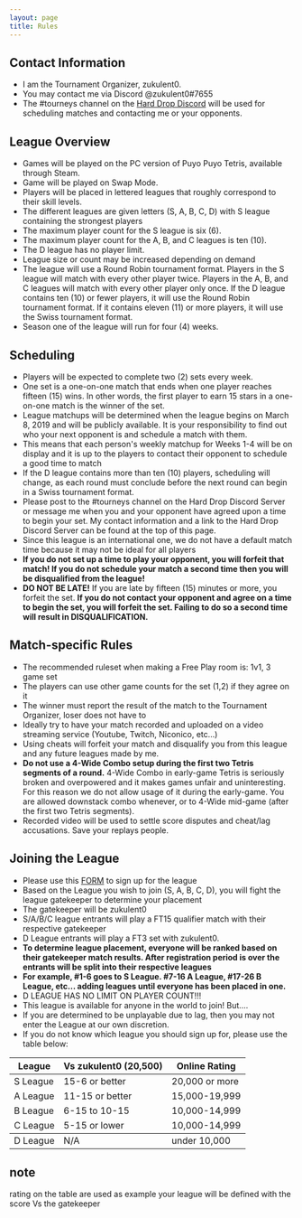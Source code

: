```yaml
---
layout: page
title: Rules
---
```



## Contact Information ##
- I am the Tournament Organizer, zukulent0.
- You may contact me via Discord @zukulent0#7655
- The #tourneys channel on the  <a href="https://discord.gg/harddrop">Hard Drop Discord</a> will be used for scheduling matches and contacting me or your opponents.

## League Overview ##
- Games will be played on the PC version of Puyo Puyo Tetris, available through Steam.
- Game will be played on Swap Mode.
- Players will be placed in lettered leagues that roughly correspond to their skill levels.
- The different leagues are given letters (S, A, B, C, D) with S league containing the strongest players
- The maximum player count for the S league is six (6). 
- The maximum player count for the A, B, and C leagues is ten (10). 
- The D league has no player limit. 
- League size or count may be increased depending on demand
- The league will use a Round Robin tournament format. Players in the S league will match with every other player twice. Players in the A, B, and C leagues will match with every other player only once. If the D league contains ten (10) or fewer players, it will use the Round Robin tournament format. If it contains eleven (11) or more players, it will use the Swiss tournament format.
- Season one of the league will run for four (4) weeks.


## Scheduling ##
- Players will be expected to complete two (2) sets every week.
- One set is a one-on-one match that ends when one player reaches fifteen (15) wins. In other words, the first player to earn 15 stars in a one-on-one match is the winner of the set.
- League matchups will be determined when the league begins on March 8, 2019 and will be publicly available. It is your responsibility to find out who your next opponent is and schedule a match with them.
- This means that each person's weekly matchup for Weeks 1-4 will be on display and it is up to the players to contact their opponent to schedule a good time to match
- If the D league contains more than ten (10) players, scheduling will change, as each round must conclude before the next round can begin in a Swiss tournament format.
- Please post to the #tourneys channel on the Hard Drop Discord Server or message me when you and your opponent have agreed upon a time to begin your set. My contact information and a link to the Hard Drop Discord Server can be found at the top of this page.
- Since this league is an international one, we do not have a default match time because it may not be ideal for all players
- **If you do not set up a time to play your opponent, you will forfeit that match! If you do not schedule your match a second time then you will be disqualified from the league!**
- **DO NOT BE LATE!** If you are late by fifteen (15) minutes or more, you forfeit the set.
**If you do not contact your opponent and agree on a time to begin the set, you will forfeit the set. Failing to do so a second time will result in DISQUALIFICATION.**

## Match-specific Rules ##
- The recommended ruleset when making a Free Play room is: 1v1, 3 game set
- The players can use other game counts for the set (1,2) if they agree on it
- The winner must report the result of the match to the Tournament Organizer, loser does not have to
- Ideally try to have your match recorded and uploaded on a video streaming service (Youtube, Twitch, Niconico, etc...)
- Using cheats will forfeit your match and disqualify you from this league and any future leagues made by me.
- **Do not use a 4-Wide Combo setup during the first two Tetris segments of a round.** 4-Wide Combo in early-game Tetris is seriously broken and overpowered and it makes games unfair and uninteresting. For this reason we do not allow usage of it during the early-game. You are allowed downstack combo whenever, or to 4-Wide mid-game (after the first two Tetris segments).
- Recorded video will be used to settle score disputes and cheat/lag accusations. Save your replays people.

## Joining the League ##
- Please use this <a href="https://goo.gl/forms/gyppupQobeH50ATK2">FORM</a> to sign up for the league
- Based on the League you wish to join (S, A, B, C, D), you will fight the league gatekeeper to determine your placement
- The gatekeeper will be zukulent0
- S/A/B/C league entrants will play a FT15 qualifier match with their respective gatekeeper 
- D League entrants will play a FT3 set with zukulent0.
- **To determine league placement, everyone will be ranked based on their gatekeeper match results. After registration period is over the entrants will be split into their respective leagues**
- **For example, #1-6 goes to S League. #7-16 A League, #17-26 B League, etc... adding leagues until everyone has been placed in one.**
- D LEAGUE HAS NO LIMIT ON PLAYER COUNT!!!
- This league is available for anyone in the world to join! But....
- If you are determined to be unplayable due to lag, then you may not enter the League at our own discretion.
- If you do not know which league you should sign up for, please use the table below:

<table>
  <thead>
    <tr>
      <th>League</th>
      <th>Vs zukulent0 (20,500)</th>
	  <th>Online Rating</th>
    </tr>
  </thead>
  <tbody>
    <tr>
      <td>S League</td>
      <td>15-6 or better</td>
      <td>20,000 or more</td>
    </tr>
    <tr>
      <td>A League</td>
      <td>11-15 or better</td>
      <td>15,000-19,999</td>
    </tr>
    <tr>
      <td>B League</td>
      <td>6-15 to 10-15 </td>
      <td>10,000-14,999</td>
    </tr>
    <tr>
      <td>C League</td>
      <td>5-15 or lower</td>
      <td>10,000-14,999</td>
    </tr>
  </tbody>
  <tbody>
    <tr>
      <td>D League</td>
      <td>N/A</td>
      <td>under 10,000</td>
    </tr>
  </tbody>
</table>

## note ##  
rating on the table are used as example your league will be defined with the score Vs the gatekeeper
